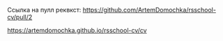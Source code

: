 Ссылка на пулл реквкст: https://github.com/ArtemDomochka/rsschool-cv/pull/2

https://artemdomochka.github.io/rsschool-cv/cv
